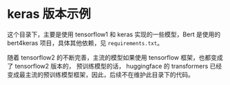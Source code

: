 # keras 版本示例

这个目录下，主要是使用 tensorflow1 和 keras 实现的一些模型，Bert 是使用的 bert4keras 项目，具体其他依赖，见 `requirements.txt`。

随着 tensorflow2 的不断完善，主流的模型如果使用 tensorflow 框架，也都变成了 tensorflow2 版本的， 预训练模型的话， huggingface 的 transformers 已经变成最主流的预训练模型框架，因此，后续不在维护此目录下的代码。 